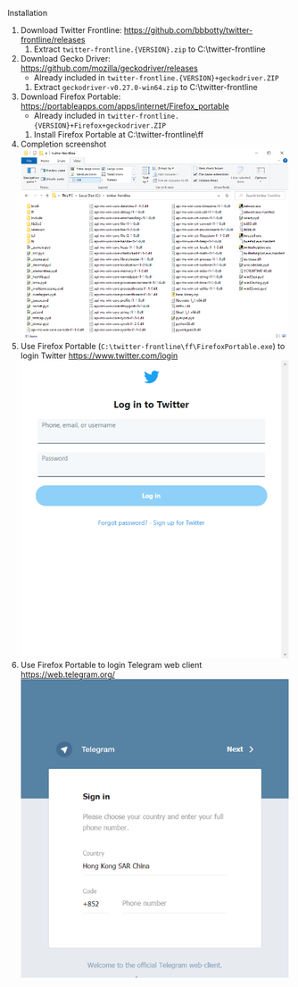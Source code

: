 Installation
1. Download Twitter Frontline: <https://github.com/bbbotty/twitter-frontline/releases>
    1. Extract `twitter-frontline.{VERSION}.zip` to C:\twitter-frontline
1. Download Gecko Driver: <https://github.com/mozilla/geckodriver/releases>
    * Already included in `twitter-frontline.{VERSION}+geckodriver.ZIP`
    1. Extract `geckodriver-v0.27.0-win64.zip` to C:\twitter-frontline
1. Download Firefox Portable: <https://portableapps.com/apps/internet/Firefox_portable>
    * Already included in `twitter-frontline.{VERSION}+Firefox+geckodriver.ZIP`
    1. Install Firefox Portable at C:\twitter-frontline\ff
1. Completion screenshot
![](images/install.png)
1. Use Firefox Portable (`C:\twitter-frontline\ff\FirefoxPortable.exe`) to login Twitter <https://www.twitter.com/login>
![](images/twitter_login.png)
1. Use Firefox Portable to login Telegram web client <https://web.telegram.org/>
![](images/telegram_login.png)
